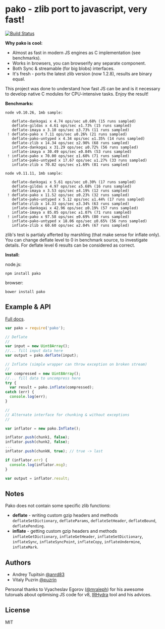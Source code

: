pako - zlib port to javascript, very fast!
==========================================

[![Build Status](https://travis-ci.org/nodeca/pako.png?branch=master)](https://travis-ci.org/nodeca/pako)

__Why pako is cool:__

- Almost as fast in modern JS engines as C implementation (see benchmarks).
- Works in browsers, you can browserify any separate component.
- Both Sync & streamable (for big blobs) interfaces.
- It's fresh - ports the latest zlib version (now 1.2.8), results are binary equal.

This project was done to understand how fast JS can be and is it necessary to
develop native C modules for CPU-intensive tasks. Enjoy the result!

__Benchmarks:__

```
node v0.10.26, 1mb sample:

   deflate-dankogai x 4.74 ops/sec ±0.68% (15 runs sampled)
   deflate-gildas x 4.61 ops/sec ±1.73% (15 runs sampled)
   deflate-imaya x 3.10 ops/sec ±3.73% (11 runs sampled)
 ! deflate-pako x 7.11 ops/sec ±0.26% (21 runs sampled)
   deflate-pako-untyped x 4.34 ops/sec ±1.35% (14 runs sampled)
   deflate-zlib x 14.34 ops/sec ±2.90% (68 runs sampled)
   inflate-dankogai x 31.29 ops/sec ±0.72% (56 runs sampled)
   inflate-imaya x 30.49 ops/sec ±0.84% (53 runs sampled)
 ! inflate-pako x 70.00 ops/sec ±1.60% (71 runs sampled)
   inflate-pako-untyped x 17.67 ops/sec ±1.27% (33 runs sampled)
   inflate-zlib x 70.82 ops/sec ±1.69% (81 runs sampled)

node v0.11.11, 1mb sample:

   deflate-dankogai x 5.61 ops/sec ±0.30% (17 runs sampled)
   deflate-gildas x 4.97 ops/sec ±5.68% (16 runs sampled)
   deflate-imaya x 3.53 ops/sec ±4.19% (12 runs sampled)
 ! deflate-pako x 11.52 ops/sec ±0.23% (32 runs sampled)
   deflate-pako-untyped x 5.12 ops/sec ±1.44% (17 runs sampled)
   deflate-zlib x 14.33 ops/sec ±3.34% (63 runs sampled)
   inflate-dankogai x 42.96 ops/sec ±0.19% (57 runs sampled)
   inflate-imaya x 85.05 ops/sec ±1.07% (71 runs sampled)
 ! inflate-pako x 97.58 ops/sec ±0.69% (80 runs sampled)
   inflate-pako-untyped x 18.06 ops/sec ±0.65% (56 runs sampled)
   inflate-zlib x 60.60 ops/sec ±2.04% (67 runs sampled)
```

zlib's test is partialy afferted by marshling (that make sense for inflate only).
You can change deflate level to 0 in benchmark source, to investigate details.
For deflate level 6 results can be considered as correct.

__Install:__

node.js:

```
npm install pako
```

browser:

```
bower install pako
```


Example & API
-------------

[Full docs](http://nodeca.github.io/pako/).

```javascript
var pako = require('pako');

// Deflate
//
var input = new Uint8Array();
//... fill input data here
var output = pako.deflate(input);

// Inflate (simple wrapper can throw exception on broken stream)
//
var compressed = new Uint8Array();
//... fill data to uncompress here
try {
  var result = pako.inflate(compressed);
catch (err) {
  console.log(err);
}

//
// Alternate interface for chunking & without exceptions
//

var inflator = new pako.Inflate();

inflator.push(chunk1, false);
inflator.push(chunk2, false);
...
inflator.push(chunkN, true); // true -> last

if (inflator.err) {
  console.log(inflator.msg);
}

var output = inflator.result;

```


Notes
-----

Pako does not contain some specific zlib functions:

- __deflate__ - writing custom gzip headers and methods `deflateSetDictionary`,
  `deflateParams`, `deflateSetHeader`, `deflateBound`, `deflatePending`.
- __inflate__ - getting custom gzip headers and methods `inflateGetDictionary`,
  `inflateGetHeader`, `inflateSetDictionary`, `inflateSync`, `inflateSyncPoint`,
  `inflateCopy`, `inflateUndermine`, `inflateMark`.


Authors
-------

- Andrey Tupitsin [@anrd83](https://github.com/andr83)
- Vitaly Puzrin [@puzrin](https://github.com/puzrin)

Personal thanks to Vyacheslav Egorov ([@mraleph](https://github.com/mraleph))
for his awesome tutoruals about optimising JS code for v8,
[IRHydra](http://mrale.ph/irhydra/) tool and his advices.


License
-------

MIT
